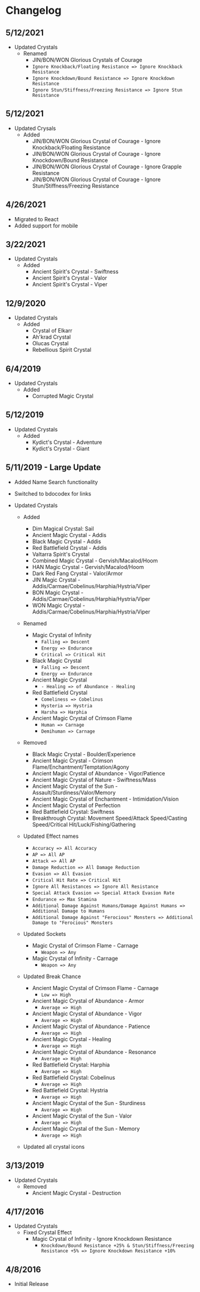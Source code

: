 # Changelog

## 5/12/2021
- Updated Crystals
    - Renamed
      - JIN/BON/WON Glorious Crystals of Courage
      - `Ignore Knockback/Floating Resistance => Ignore Knockback Resistance`
      - `Ignore Knockdown/Bound Resistance => Ignore Knockdown Resistance`
      - `Ignore Stun/Stiffness/Freezing Resistance => Ignore Stun Resistance`     

## 5/12/2021
- Updated Crysals
  - Added
    - JIN/BON/WON Glorious Crystal of Courage - Ignore Knockback/Floating Resistance
    - JIN/BON/WON Glorious Crystal of Courage - Ignore Knockdown/Bound Resistance
    - JIN/BON/WON Glorious Crystal of Courage - Ignore Grapple Resistance
    - JIN/BON/WON Glorious Crystal of Courage - Ignore Stun/Stiffness/Freezing Resistance

## 4/26/2021
- Migrated to React
- Added support for mobile

## 3/22/2021
- Updated Crystals
  - Added
    - Ancient Spirit's Crystal - Swiftness
    - Ancient Spirit's Crystal - Valor
    - Ancient Spirit's Crystal - Viper

## 12/9/2020
- Updated Crystals
  - Added
    - Crystal of Elkarr
    - Ah'krad Crystal
    - Olucas Crystal
    - Rebellious Spirit Crystal

## 6/4/2019
- Updated Crystals
    - Added
      - Corrupted Magic Crystal

## 5/12/2019
- Updated Crystals
    - Added
        - Kydict's Crystal - Adventure
        - Kydict's Crystal - Giant

## 5/11/2019 - Large Update
- Added Name Search functionality 

- Switched to bdocodex for links

- Updated Crystals
    - Added
        - Dim Magical Crystal: Sail
        - Ancient Magic Crystal - Addis
        - Black Magic Crystal - Addis
        - Red Battlefield Crystal - Addis
        - Valtarra Spirit's Crystal
        - Combined Magic Crystal - Gervish/Macalod/Hoom
        - HAN Magic Crystal - Gervish/Macalod/Hoom
        - Dark Red Fang Crystal - Valor/Armor
        - JIN Magic Crystal - Addis/Carmae/Cobelinus/Harphia/Hystria/Viper
        - BON Magic Crystal - Addis/Carmae/Cobelinus/Harphia/Hystria/Viper
        - WON Magic Crystal - Addis/Carmae/Cobelinus/Harphia/Hystria/Viper

    - Renamed
        - Magic Crystal of Infinity
            - `Falling => Descent`
            - `Energy => Endurance`
            - `Critical => Critical Hit`
        - Black Magic Crystal
            - `Falling => Descent`
            - `Energy => Endurance`
        - Ancient Magic Crystal
            - `- Healing => of Abundance - Healing`
        - Red Battlefield Crystal
            - `Comeliness => Cobelinus`
            - `Hysteria => Hystria`
            - `Harsha => Harphia`
        - Ancient Magic Crystal of Crimson Flame
            - `Human => Carnage`
            - `Demihuman => Carnage`

    - Removed
        - Black Magic Crystal - Boulder/Experience
        - Ancient Magic Crystal - Crimson Flame/Enchantment/Temptation/Agony
        - Ancient Magic Crystal of Abundance - Vigor/Patience
        - Ancient Magic Crystal of Nature - Swiftness/Mass
        - Ancient Magic Crystal of the Sun - Assault/Sturdiness/Valor/Memory
        - Ancient Magic Crystal of Enchantment - Intimidation/Vision
        - Ancient Magic Crystal of Perfection
        - Red Battlefield Crystal: Swiftness
        - Breakthrough Crystal: Movement Speed/Attack Speed/Casting Speed/Critical Hit/Luck/Fishing/Gathering

    - Updated Effect names
        - `Accuracy => All Accuracy`
        - `AP => All AP`
        - `Attack => All AP`
        - `Damage Reduction => All Damage Reduction`
        - `Evasion => All Evasion`
        - `Critical Hit Rate => Critical Hit`
        - `Ignore All Resistances => Ignore All Resistance`
        - `Special Attack Evasion => Special Attack Evasion Rate`
        - `Endurance => Max Stamina`
        - `Additional Damage Against Humans/Damage Against Humans => Additional Damage to Humans` 
        - `Additional Damage Against "Ferocious" Monsters => Additional Damage to "Ferocious" Monsters`

    - Updated Sockets
        - Magic Crystal of Crimson Flame - Carnage
            - `Weapon => Any`
        - Magic Crystal of Infinity - Carnage
            - `Weapon => Any`

    - Updated Break Chance
        - Ancient Magic Crystal of Crimson Flame - Carnage
            - `Low => High`
        - Ancient Magic Crystal of Abundance - Armor
            - `Average => High`
        - Ancient Magic Crystal of Abundance - Vigor
            - `Average => High`
        - Ancient Magic Crystal of Abundance - Patience
            - `Average => High`
        - Ancient Magic Crystal - Healing
            - `Average => High`
        - Ancient Magic Crystal of Abundance - Resonance
            - `Average => High`
        - Red Battlefield Crystal: Harphia
            - `Average => High`
        - Red Battlefield Crystal: Cobelinus
            - `Average => High`
        - Red Battlefield Crystal: Hystria
            - `Average => High`
        - Ancient Magic Crystal of the Sun - Sturdiness
            - `Average => High`
        - Ancient Magic Crystal of the Sun - Valor
            - `Average => High`
        - Ancient Magic Crystal of the Sun - Memory
            - `Average => High`

    - Updated all crystal icons    

## 3/13/2019
- Updated Crystals
  - Removed
    - Ancient Magic Crystal - Destruction

## 4/17/2016
- Updated Crystals 
  - Fixed Crystal Effect
    - Magic Crystal of Infinity - Ignore Knockdown Resistance
      - `Knockdown/Bound Resistance +25% & Stun/Stiffness/Freezing Resistance +5% => Ignore Knockdown Resistance +10%`

## 4/8/2016
- Initial Release